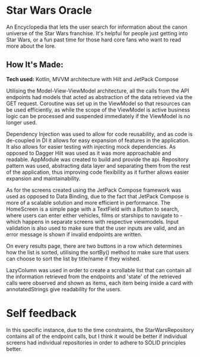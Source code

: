 # Star Wars Oracle

An Encyclopedia that lets the user search for information about the canon universe of the Star Wars franchise. It's helpful for people just getting into Star Wars, or a fun past time for those hard core fans who want to read more
about the lore.

## How It's Made:
**Tech used:** Kotlin, MVVM architecture with Hilt and JetPack Compose

Utilising the Model-View-ViewModel architecture, all the calls from the API endpoints had models that acted as abstraction of the data retrieved via the GET request. Coroutine was set up in the ViewModel so that
resources can be used efficiently, as while the scope of the ViewModel is active business logic can be processed and suspended immediately if the ViewModel is no longer used.

Dependency Injection was used to allow for code reusability, and as code is de-coupled in DI it allows for easy expansion of features in the application. It also allows for easier testing with injecting mock
dependencies. As opposed to Dagger Hilt was used as it was more approachable and readable. AppModule was created to build and provide the api. Repository pattern was used, abstracting data layer and separating them
from the rest of the application, thus improving code flexibility as it further allows easier expansion and maintainability.

As for the screens created using the JetPack Compose framework was used as opposed to Data Binding, due to the fact that JetPack Compose is more of a scalable solution and more efficient in performance.
The HomeScreen is a simple page with a TextField with a Button to search, where users can enter either vehicles, films or starships to navigate to - which happens in separate screens with respective viewmodels. Input validation is
also used to make sure that the user inputs are valid, and an error message is shown if invalid endpoints are written.

On every results page, there are two buttons in a row which determines how the list is sorted, utilising the sortBy() method to make sure that users can choose to sort the list by title/name if they wished.

LazyColumn was used in order to create a scrollable list that can contain all the information retrieved from the endpoints and 'state' of the retrieved calls were observed and shown as items, each item
being inside a card with annotatedStrings give readability for the users.


# Self feedback 

In this specific instance, due to the time constraints, the StarWarsRepository contains all of the endpoint calls, but I think it would be better if individual screens had individual repositories in order to adhere to
SOLID principles better.
